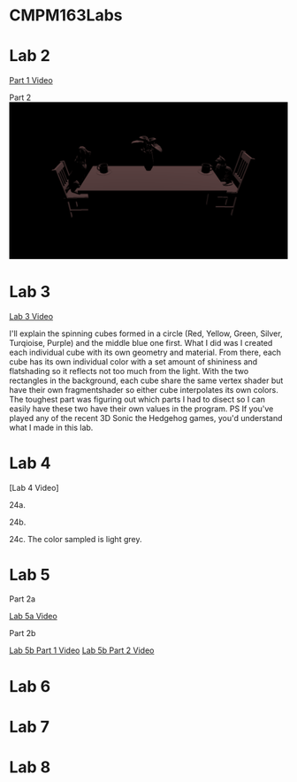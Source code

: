 # CMPM163Labs
# Lab 2
[Part 1 Video](https://drive.google.com/open?id=1ZNRToRDp_e3SNvR8d-B4qvdthD6SKX0U)

Part 2
![](Lab2/Images/Lab2Part2.png)
# Lab 3
[Lab 3 Video](https://drive.google.com/open?id=1oTUnCFbzTzYfaUWa9YLIOTEDR36yKESl)

I'll explain the spinning cubes formed in a circle (Red, Yellow, Green, Silver, Turqioise, Purple) and the middle blue one first. What I did was I created each individual cube with its own geometry and material. From there, each cube has its own individual color with a set amount of shininess and flatshading so it reflects not too much from the light.
With the two rectangles in the background, each cube share the same vertex shader but have their own fragmentshader so either cube interpolates its own colors. The toughest part was figuring out which parts I had to disect so I can easily have these two have their own values in the program.
PS If you've played any of the recent 3D Sonic the Hedgehog games, you'd understand what I made in this lab.
# Lab 4
[Lab 4 Video]

24a.

24b.

24c. The color sampled is light grey.
# Lab 5
Part 2a

[Lab 5a Video](https://drive.google.com/open?id=1wN0F1oQ_j38mWtWJcOVcEENxq5vmLe2l)

Part 2b

[Lab 5b Part 1 Video](https://drive.google.com/open?id=1RueDBh1-xFSxVHlbZoG6MmqLV8jsJ9k-)
[Lab 5b Part 2 Video]()
# Lab 6

# Lab 7

# Lab 8
